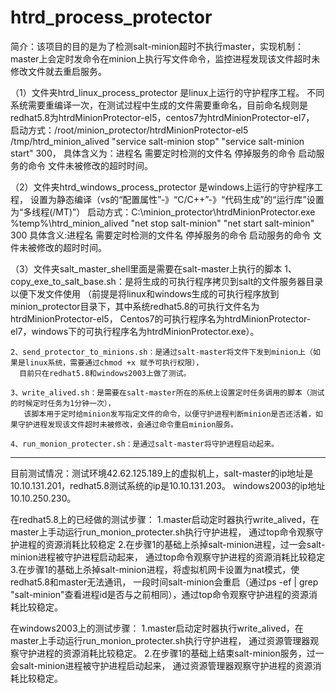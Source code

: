 # htrd_process_protector

简介：该项目的目的是为了检测salt-minion超时不执行master，实现机制：master上会定时发命令在minion上执行写文件命令，监控进程发现该文件超时未修改文件就去重启服务。

（1）文件夹htrd_linux_process_protector 是linux上运行的守护程序工程。
     不同系统需要重编译一次，在测试过程中生成的文件需要重命名，目前命名规则是redhat5.8为htrdMinionProtector-el5，centos7为htrdMinionProtector-el7，
     启动方式：/root/minion_protector/htrdMinionProtector-el5 /tmp/htrd_minion_alived "service salt-minion stop" "service salt-minion start" 300，
     具体含义为：进程名 需要定时检测的文件名 停掉服务的命令 启动服务的命令 文件未被修改的超时时间。
     
（2）文件夹htrd_windows_process_protector 是windows上运行的守护程序工程，
      设置为静态编译（vs的“配置属性”-》“C/C++”-》“代码生成”的“运行库”设置为“多线程(/MT)”）
      启动方式：C:\\minion_protector\\htrdMinionProtector.exe %temp%\\htrd_minion_alived "net stop salt-minion" "net start salt-minion" 300
      具体含义:进程名 需要定时检测的文件名 停掉服务的命令 启动服务的命令 文件未被修改的超时时间。
      
（3）文件夹salt_master_shell里面是需要在salt-master上执行的脚本
    1、copy_exe_to_salt_base.sh：是将生成的可执行程序拷贝到salt的文件服务器目录以便下发文件使用
    （前提是将linux和windows生成的可执行程序放到minion_protector目录下，其中系统redhat5.8的可执行文件名为htrdMinionProtector-el5，
    Centos7的可执行程序名为htrdMinionProtector-el7，windows下的可执行程序名为htrdMinionProtector.exe）。
    
    2、send_protector_to_minions.sh：是通过salt-master将文件下发到minion上（如果是linux系统，需要通过chmod +x 赋予可执行权限），
      目前只在redhat5.8和windows2003上做了测试。
      
    3、write_alived.sh：是需要在salt-master所在的系统上设置定时任务调用的脚本（测试的时候定时任务为1分钟一次），
       该脚本用于定时给minion发写指定文件的命令，以便守护进程判断minion是否还活着，如果守护进程发现该文件超时未被修改，会通过命令重启minion服务。
       
    4、run_monion_protecter.sh：是通过salt-master将守护进程启动起来。
--------------------------------------------------------------------------------------------------------------------------
目前测试情况：测试环境42.62.125.189上的虚拟机上，salt-master的ip地址是10.10.131.201，redhat5.8测试系统的ip是10.10.131.203。
             windows2003的ip地址10.10.250.230。

在redhat5.8上的已经做的测试步骤：
   1.master启动定时器执行write_alived，在master上手动运行run_monion_protecter.sh执行守护进程，
     通过top命令观察守护进程的资源消耗比较稳定
   2.在步骤1的基础上杀掉salt-minion进程，过一会salt-minion进程被守护进程启动起来，
     通过top命令观察守护进程的资源消耗比较稳定
   3.在步骤1的基础上杀掉salt-minion进程，将虚拟机网卡设置为nat模式，使redhat5.8和master无法通讯，
     一段时间salt-minion会重启（通过ps -ef | grep "salt-minion"查看进程id是否与之前相同），通过top命令观察守护进程的资源消耗比较稳定。
   
在windows2003上的测试步骤：
   1.master启动定时器执行write_alived，在master上手动运行run_monion_protecter.sh执行守护进程，
     通过资源管理器观察守护进程的资源消耗比较稳定。
   2.在步骤1的基础上结束salt-minion服务，过一会salt-minion进程被守护进程启动起来，
     通过资源管理器观察守护进程的资源消耗比较稳定。
